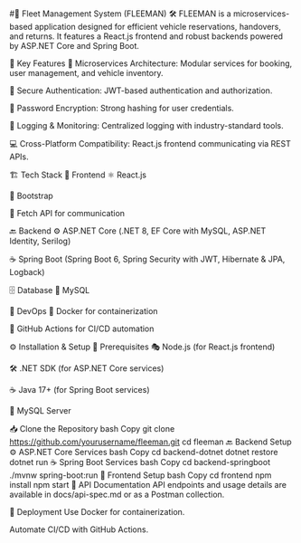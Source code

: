 #🚗 Fleet Management System (FLEEMAN) 🛠️
FLEEMAN is a microservices-based application designed for efficient vehicle reservations, handovers, and returns. It features a React.js frontend and robust backends powered by ASP.NET Core and Spring Boot.

🌟 Key Features
🔗 Microservices Architecture: Modular services for booking, user management, and vehicle inventory.

🔐 Secure Authentication: JWT-based authentication and authorization.

🔏 Password Encryption: Strong hashing for user credentials.

📜 Logging & Monitoring: Centralized logging with industry-standard tools.

💻 Cross-Platform Compatibility: React.js frontend communicating via REST APIs.

🏗️ Tech Stack
🎨 Frontend
⚛️ React.js

🎨 Bootstrap

📡 Fetch API for communication

🔙 Backend
⚙️ ASP.NET Core (.NET 8, EF Core with MySQL, ASP.NET Identity, Serilog)

☕ Spring Boot (Spring Boot 6, Spring Security with JWT, Hibernate & JPA, Logback)

🗄️ Database
🐬 MySQL

🚀 DevOps
🐳 Docker for containerization

🤖 GitHub Actions for CI/CD automation

⚙️ Installation & Setup
📌 Prerequisites
🎭 Node.js (for React.js frontend)

🛠️ .NET SDK (for ASP.NET Core services)

☕ Java 17+ (for Spring Boot services)

🐬 MySQL Server

📥 Clone the Repository
bash
Copy
git clone https://github.com/yourusername/fleeman.git
cd fleeman
🔙 Backend Setup
⚙️ ASP.NET Core Services
bash
Copy
cd backend-dotnet
dotnet restore
dotnet run
☕ Spring Boot Services
bash
Copy
cd backend-springboot
./mvnw spring-boot:run
🎨 Frontend Setup
bash
Copy
cd frontend
npm install
npm start
📜 API Documentation
API endpoints and usage details are available in docs/api-spec.md or as a Postman collection.

🚀 Deployment
Use Docker for containerization.

Automate CI/CD with GitHub Actions.
